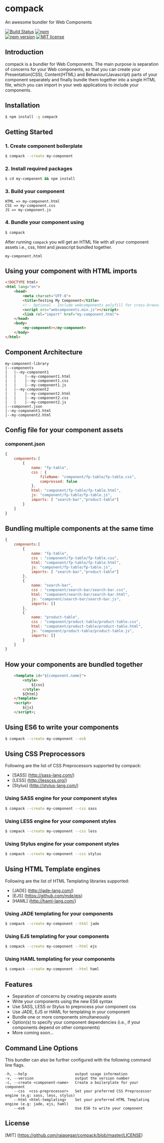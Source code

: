 # compack
An awesome bundler for Web Components

[![Build Status](https://travis-ci.org/rajasegar/data-structures.svg?branch=master)](https://travis-ci.org/rajasegar/data-structures) 
[![npm](https://img.shields.io/npm/dm/compack.svg)](https://www.npmjs.com/package/compack)  
[![npm version](http://img.shields.io/npm/v/compack.svg?style=flat)](https://npmjs.org/package/compack "View this project on npm")
[![MIT license](http://img.shields.io/badge/license-MIT-brightgreen.svg)](http://opensource.org/licenses/MIT)

## Introduction
compack is a bundler for Web Components. The main purpose is separation of concerns for your Web components, so
that you can create your Presentation(CSS), Content(HTML) and Behaviour(Javascript) parts of your component separately and finally
bundle them together into a single HTML file, which you can import in your web applications to include your
components.


## Installation
```sh
$ npm install -g compack
```

## Getting Started
### 1. Create component boilerplate
```sh
$ compack --create my-component
```

### 2. Install required packages
```sh
$ cd my-component && npm install
```

### 3. Build your component
```
HTML => my-component.html
CSS => my-component.css
JS => my-component.js
```

### 4. Bundle your component using
```sh
$ compack
```

After running `compack` you will get an HTML file with all your component assets i.e., css, html and javascript bundled together.
```
my-component.html
```

## Using your component with HTML imports
```html
<!DOCTYPE html>
<html lang="en">
    <head>
        <meta charset="UTF-8">
        <title>Testing My Component</title>
        <!-- Optional - Include webcomponents polyfill for cross-browser support -->
        <script src="webcomponents.min.js"></script>
        <link rel="import" href="my-component.html">
    </head>
    <body>
        <my-component></my-component>
    </body>
</html>
```
 

## Component Architecture
```
my-component-library
|--components
|   |--my-component1
|   |    |--my-component1.html
|   |    |--my-component1.css
|   |    |--my-component1.js
|   |--my-component2
|   |    |--my-component2.html
|   |    |--my-component2.css
|   |    |--my-component2.js
|--component.json
|--my-component1.html
|--my-component2.html
```

    

## Config file for your component assets
### component.json
```javascript
{
    components:[
        {
            name: "fp-table",
            css : {
                fileName: "component/fp-table/fp-table.css",
                compressed: false
            },
            html: "component/fp-table/fp-table.html",
            js: "component/fp-table/fp-table.js",
            imports: [ "search-bar","product-table"]
        }
    ]
}
```

## Bundling multiple components at the same time
```javascript
{
    components:[
        {
            name: "fp-table",
            css : "component/fp-table/fp-table.css",
            html: "component/fp-table/fp-table.html",
            js: "component/fp-table/fp-table.js",
            imports: [ "search-bar","product-table"]
        },
        {
            name: "search-bar",
            css : "component/search-bar/search-bar.css",
            html: "component/search-bar/search-bar.html",
            js: "component/search-bar/search-bar.js",
            imports: []
        },
        {
            name: "product-table",
            css : "component/product-table/product-table.css",
            html: "component/product-table/product-table.html",
            js: "component/product-table/product-table.js",
            imports: []
        }
    ]
}
```

## How your components are bundled together
```html
    <template id="${component.name}">
        <style>
            ${css}
        </style>
        ${html}
    </template>
    <script>
        ${js}
    </script>;
```

## Using ES6 to write your components
```sh
$ compack --create my-component --es6
```

## Using CSS Preprocessors
Following are the list of CSS Preprocessors supported by compack:
* [SASS] (http://sass-lang.com/)
* [LESS] (http://lesscss.org/)
* [Stylus] (http://stylus-lang.com/)

### Using SASS engine for your component styles
```sh
$ compack --create my-component --css sass
```


### Using LESS engine for your component styles
```sh
$ compack --create my-component --css less
```


### Using Stylus engine for your component styles
```sh
$ compack --create my-component --css stylus
```

## Using HTML Template engines
Following are the list of HTML Templating libraries supported:
* [JADE] (http://jade-lang.com/)
* [EJS] (https://github.com/mde/ejs)
* [HAML] (http://haml-lang.com/)

### Using JADE templating for your components
```sh
$ compack --create my-component --html jade
```

### Using EJS templating for your components
```sh
$ compack --create my-component --html ejs
```

### Using HAML templating for your components
```sh
$ compack --create my-component --html haml
```


## Features
* Separation of concerns by creating separate assets
* Write your components using the new ES6 syntax
* Use SASS, LESS or Stylus to preprocess your component css
* Use JADE, EJS or HAML for templating in your component
* Bundle one or more components simultaneously
* Option(s) to specify your component dependencies (i.e., if your components depend on other components)
* More coming soon...

## Command Line Options
This bundler can also be further configured with the following command line flags.
```
-h, --help                      output usage information
-v, --version                   output the version number
-c, --create <component-name>   Create a boilerplate for your component
    --css  <css-preprocessor>   Set your preferred CSS Preprocessor engine (e.g: sass, less, stylus)
    --html <html-templating>    Set your preferred HTML Templating engine (e.g: jade, ejs, haml)
    --es6                       Use ES6 to write your component
```

## License
[MIT] (https://github.com/rajasegar/compack/blob/master/LICENSE)


